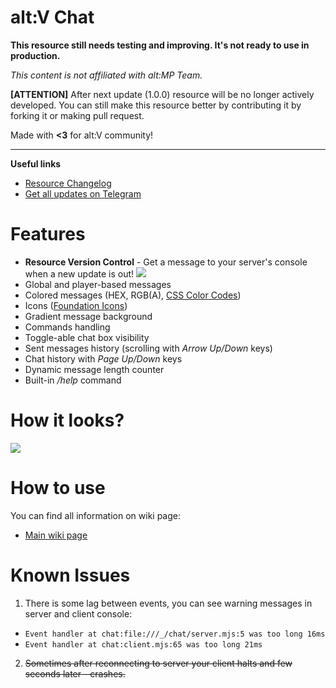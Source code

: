 # alt:V Chat
**This resource still needs testing and improving. It's not ready to use in production.**

*This content is not affiliated with alt:MP Team.*

**[ATTENTION]** After next update (1.0.0) resource will be no longer actively developed. You can still make this resource better by contributing it by forking it or making pull request.

Made with **<3** for alt:V community!

---

**Useful links**
* [Resource Changelog](https://github.com/echoWanderer/altV-Chat/blob/master/CHANGELOG.md)
* [Get all updates on Telegram](https://t.me/echoWanderer_altv)

# Features
* **Resource Version Control** - Get a message to your server's console when a new update is out!
![](https://i.ibb.co/C7dFgfk/rvc.png)
* Global and player-based messages
* Colored messages (HEX, RGB(A), [CSS Color Codes](https://www.quackit.com/css/css_color_codes.cfm))
* Icons ([Foundation Icons](https://zurb.com/playground/foundation-icon-fonts-3))
* Gradient message background
* Commands handling
* Toggle-able chat box visibility
* Sent messages history (scrolling with *Arrow Up/Down* keys)
* Chat history with *Page Up/Down* keys
* Dynamic message length counter
* Built-in */help* command

# How it looks?
![](https://i.ibb.co/y8dxXrw/Annotation-2020-01-11-192952.png)

# How to use
You can find all information on wiki page:
* [Main wiki page](https://github.com/echoWanderer/altV-Chat/wiki)

# Known Issues
1. There is some lag between events, you can see warning messages in server and client console:
* `Event handler at chat:file:///_/chat/server.mjs:5 was too long 16ms`
* `Event handler at chat:client.mjs:65 was too long 21ms`
2. ~~Sometimes after reconnecting to server your client halts and few seconds later - crashes.~~

